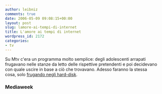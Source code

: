 ```yaml
---
author: leibniz
comments: true
date: 2006-05-09 09:08:15+00:00
layout: post
slug: lamore-ai-tempi-di-internet
title: L'amore ai tempi di internet
wordpress_id: 2172
categories:
- tv
---
```


Su Mtv c'era un programma molto semplice: degli adolescenti arrapati frugavano nelle stanze da letto delle rispettive pretendenti e poi decidevano con quale uscire in base a ciò che trovavano. Adesso faranno la stessa cosa, solo [frugando negli hard-disk](http://www.mediaweek.com/mw/news/recent_display.jsp?vnu_content_id=1002462963).


### Mediaweek
